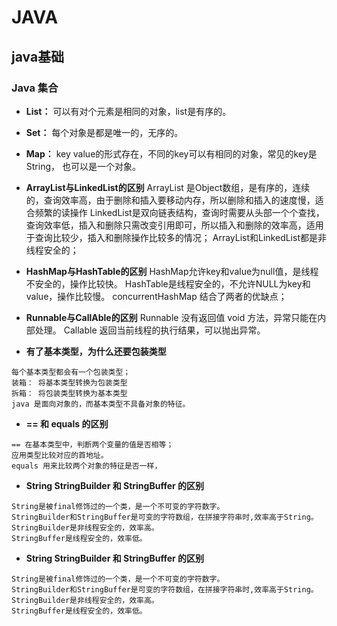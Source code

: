 # JAVA
## java基础

### Java 集合

*  **List：** 可以有对个元素是相同的对象，list是有序的。
*  **Set：** 每个对象是都是唯一的，无序的。
*  **Map：** key value的形式存在，不同的key可以有相同的对象，常见的key是String， 也可以是一个对象。

* **ArrayList与LinkedList的区别**
ArrayList  是Object数组，是有序的，连续的，查询效率高，由于删除和插入要移动内存，所以删除和插入的速度慢，适合频繁的读操作
LinkedList是双向链表结构，查询时需要从头部一个个查找，查询效率低，插入和删除只需改变引用即可，所以插入和删除的效率高，适用于查询比较少，插入和删除操作比较多的情况；
ArrayList和LinkedList都是非线程安全的；

* **HashMap与HashTable的区别**
HashMap允许key和value为null值，是线程不安全的，操作比较快。
HashTable是线程安全的，不允许NULL为key和value，操作比较慢。
concurrentHashMap 结合了两者的优缺点；


* **Runnable与CallAble的区别**
Runnable 没有返回值 void 方法，异常只能在内部处理。
Callable 返回当前线程的执行结果，可以抛出异常。

* **有了基本类型，为什么还要包装类型**
```
每个基本类型都会有一个包装类型；
装箱： 将基本类型转换为包装类型
拆箱： 将包装类型转换为基本类型
java 是面向对象的，而基本类型不具备对象的特征。
```

* **== 和 equals 的区别**
```
== 在基本类型中，判断两个变量的值是否相等；
应用类型比较对应的首地址。
equals 用来比较两个对象的特征是否一样，
```

* **String StringBuilder 和 StringBuffer 的区别**
```
String是被final修饰过的一个类，是一个不可变的字符数字。
StringBuilder和StringBuffer是可变的字符数组，在拼接字符串时,效率高于String。
StringBuilder是非线程安全的，效率高。
StringBuffer是线程安全的，效率低。
```

* **String StringBuilder 和 StringBuffer 的区别**
```
String是被final修饰过的一个类，是一个不可变的字符数字。
StringBuilder和StringBuffer是可变的字符数组，在拼接字符串时,效率高于String。
StringBuilder是非线程安全的，效率高。
StringBuffer是线程安全的，效率低。
```

